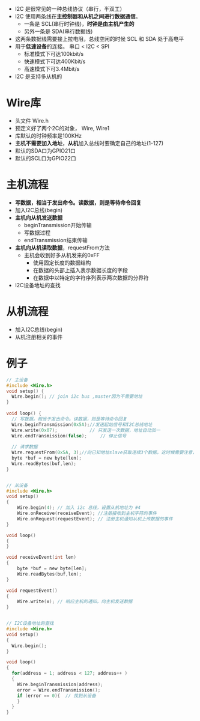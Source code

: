 -  I2C 是很常见的一种总线协议（串行，半双工）
-  I2C 使用两条线在**主控制器和从机之间进行数据通信**。
	- 一条是 SCL(串行时钟线)，**时钟是由主机产生的**
	- 另外一条是 SDA(串行数据线)
- 这两条数据线需要接上拉电阻，总线空闲的时候 SCL 和 SDA 处于高电平
- 用于**低速设备**的连接。 串口 < I2C < SPI
	- 标准模式下可达100kbit/s
	- 快速模式下可达400Kbit/s
	- 高速模式下可3.4Mbit/s
- I2C 是支持多从机的

# Wire库
- 头文件 Wire.h 
- 预定义好了两个2C的对象， Wire, Wire1
- 库默认的时钟频率是100KHz
- **主机不需要加入地址**，**从机**加入总线时要确定自己的地址(1-127)
- 默认的SDA口为GPIO21口
- 默认的SCL口为GPIO22口

# 主机流程
- **写数据，相当于发出命令。读数据，则是等待命令回复**
- 加入I2C总线(begin)
- **主机向从机发送数据**
	- beginTransmission开始传输
	- 写数据过程
	- endTransmission结束传输
- **主机向从机读取数据**，requestFrom方法
	- 主机会收到好多从机发来的0xFF
		- 使用固定长度的数据结构
		- 在数据的头部上插入表示数据长度的字段
		- 在数据中以特定的字符序列表示两次数据的分界符
- I2C设备地址的查找

# 从机流程
- 加入I2C总线(begin)
- 从机注册相关的事件

# 例子
```c
// 主设备
#include <Wire.h>
void setup() {
  Wire.begin(); // join i2c bus ,master因为不需要地址
}
 
void loop() {   
  // 写数据。相当于发出命令。读数据，则是等待命令回复
  Wire.beginTransmission(0x5A);//发送起始信号和I2C总线地址
  Wire.write(0x07);            // 只发送一次数据，地址自动加一
  Wire.endTransmission(false);     // 停止信号
 
  // 请求数据
  Wire.requestFrom(0x5A, 3);//向已知地址slave获取连续3个数据，这时候需要注意，数据只是存起来了，并没有真正返回
  byte *buf = new byte[len];
  Wire.readBytes(buf,len);
}


// 从设备
#include <Wire.h> 
void setup()
{
	Wire.begin(4); // 加入 i2c 总线，设置从机地址为 #4
	Wire.onReceive(receiveEvent); //注册接收到主机字符的事件
	Wire.onRequest(requestEvent); // 注册主机通知从机上传数据的事件
}

void loop()
{
}

void receiveEvent(int len)
{
	byte *buf = new byte[len];
	Wire.readBytes(buf,len);
}

void requestEvent()
{
	Wire.write(x); // 响应主机的通知，向主机发送数据
}


// I2C设备地址的查找
#include <Wire.h>
void setup()
{
  Wire.begin();
}

void loop()
{
  for(address = 1; address < 127; address++ ) 
  {
    Wire.beginTransmission(address);
    error = Wire.endTransmission();
    if (error == 0){  // 找到从设备
    }
  }
}


```